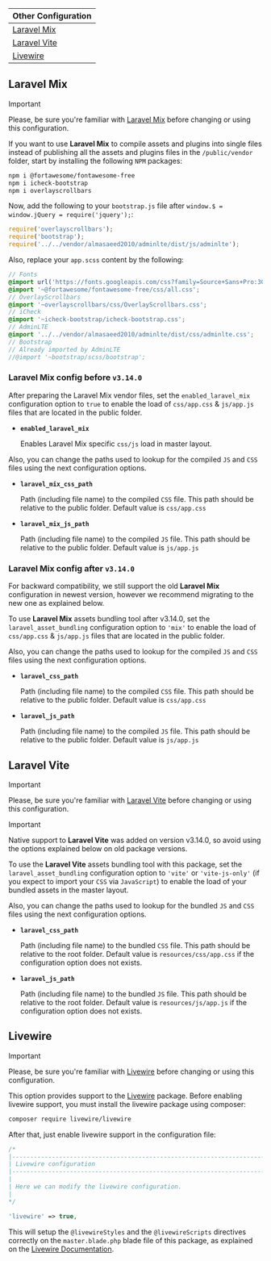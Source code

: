 | Other Configuration
| -------------------
| [Laravel Mix](#laravel-mix)
| [Laravel Vite](#laravel-vite)
| [Livewire](#livewire)

## Laravel Mix

> [!Important]
> Please, be sure you're familiar with [Laravel Mix](https://laravel.com/docs/mix) before changing or using this configuration.

If you want to use **Laravel Mix** to compile assets and plugins into single files instead of publishing all the assets and plugins files in the `/public/vendor` folder, start by installing the following `NPM` packages:

```sh
npm i @fortawesome/fontawesome-free
npm i icheck-bootstrap
npm i overlayscrollbars
```

Now, add the following to your `bootstrap.js` file after `window.$ = window.jQuery = require('jquery');`:

```javascript
require('overlayscrollbars');
require('bootstrap');
require('../../vendor/almasaeed2010/adminlte/dist/js/adminlte');
```

Also, replace your `app.scss` content by the following:

```scss
// Fonts
@import url('https://fonts.googleapis.com/css?family=Source+Sans+Pro:300,400,600,700,300italic,400italic,600italic');
@import '~@fortawesome/fontawesome-free/css/all.css';
// OverlayScrollbars
@import '~overlayscrollbars/css/OverlayScrollbars.css';
// iCheck
@import '~icheck-bootstrap/icheck-bootstrap.css';
// AdminLTE
@import '../../vendor/almasaeed2010/adminlte/dist/css/adminlte.css';
// Bootstrap
// Already imported by AdminLTE
//@import '~bootstrap/scss/bootstrap';
```

### Laravel Mix config before `v3.14.0`

After preparing the Laravel Mix vendor files, set the `enabled_laravel_mix` configuration option to `true` to enable the load of `css/app.css` & `js/app.js` files that are located in the public folder.

- __`enabled_laravel_mix`__

  Enables Laravel Mix specific `css/js` load in master layout.

Also, you can change the paths used to lookup for the compiled `JS` and `CSS` files using the next configuration options.

- __`laravel_mix_css_path`__

  Path (including file name) to the compiled `CSS` file. This path should be relative to the public folder. Default value is `css/app.css`

- __`laravel_mix_js_path`__

  Path (including file name) to the compiled `JS` file. This path should be relative to the public folder. Default value is `js/app.js`

### Laravel Mix config after `v3.14.0`

For backward compatibility, we still support the old **Laravel Mix** configuration in newest version, however we recommend migrating to the new one as explained below.

To use **Laravel Mix** assets bundling tool after <Badge type="tip">v3.14.0</Badge>, set the `laravel_asset_bundling` configuration option to `'mix'` to enable the load of `css/app.css` & `js/app.js` files that are located in the public folder.

Also, you can change the paths used to lookup for the compiled `JS` and `CSS` files using the next configuration options.

- __`laravel_css_path`__

  Path (including file name) to the compiled `CSS` file. This path should be relative to the public folder. Default value is `css/app.css`

- __`laravel_js_path`__

  Path (including file name) to the compiled `JS` file. This path should be relative to the public folder. Default value is `js/app.js`

## Laravel Vite

> [!Important]
> Please, be sure you're familiar with [Laravel Vite](https://laravel.com/docs/vite) before changing or using this configuration.

> [!Important]
> Native support to **Laravel Vite** was added on version <Badge type="tip">v3.14.0</Badge>, so avoid using the options explained below on old package versions.

To use the **Laravel Vite** assets bundling tool with this package, set the `laravel_asset_bundling` configuration option to `'vite'` or `'vite-js-only'` (if you expect to import your `CSS` via `JavaScript`) to enable the load of your bundled assets in the master layout.

Also, you can change the paths used to lookup for the bundled `JS` and `CSS` files using the next configuration options.

- __`laravel_css_path`__

  Path (including file name) to the bundled `CSS` file. This path should be relative to the root folder. Default value is `resources/css/app.css` if the configuration option does not exists.

- __`laravel_js_path`__

  Path (including file name) to the bundled `JS` file. This path should be relative to the root folder. Default value is `resources/js/app.js` if the configuration option does not exists.

## Livewire

> [!Important]
> Please, be sure you're familiar with [Livewire](https://livewire.laravel.com/) before changing or using this configuration.

This option provides support to the [Livewire](https://laravel-livewire.com/) package. Before enabling livewire support, you must install the livewire package using composer:

```sh
composer require livewire/livewire
```

After that, just enable livewire support in the configuration file:

```php
/*
|--------------------------------------------------------------------------
| Livewire configuration
|--------------------------------------------------------------------------
|
| Here we can modify the livewire configuration.
|
*/

'livewire' => true,
```

This will setup the `@livewireStyles` and the `@livewireScripts` directives correctly on the `master.blade.php` blade file of this package, as explained on the [Livewire Documentation](https://livewire.laravel.com/docs/installation#manually-including-livewires-frontend-assets).
